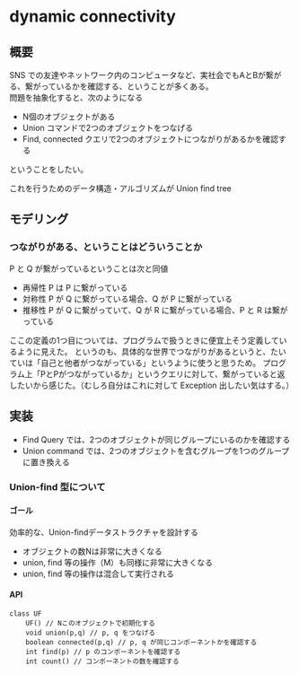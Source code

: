 # dynamic connectivity

## 概要

SNS での友達やネットワーク内のコンピュータなど、実社会でもAとBが繋がる、繋がっているかを確認する、ということが多くある。  
問題を抽象化すると、次のようになる

- N個のオブジェクトがある
- Union コマンドで2つのオブジェクトをつなげる
- Find, connected クエリで2つのオブジェクトにつながりがあるかを確認する

ということをしたい。

これを行うためのデータ構造・アルゴリズムが Union find tree

## モデリング

### つながりがある、ということはどういうことか

P と Q が繋がっているということは次と同値

- 再帰性
  P は P に繋がっている
- 対称性
  P が Q に繋がっている場合、Q が P に繋がっている
- 推移性
  P が Q に繋がっていて、Q が R に繋がっている場合、P と R は繋がっている

ここの定義の1つ目については、プログラムで扱うときに便宜上そう定義しているように見えた。
というのも、具体的な世界でつながりがあるというと、たいていは「自己と他者がつながっている」というように使うと思うため。
プログラム上「PとPがつながっているか」というクエリに対して、繋がっていると返したいから感じた。（むしろ自分はこれに対して Exception 出したい気はする。）

## 実装

- Find Query では、2つのオブジェクトが同じグループにいるのかを確認する
- Union command では、2つのオブジェクトを含むグループを1つのグループに置き換える

### Union-find 型について

#### ゴール

効率的な、Union-findデータストラクチャを設計する

- オブジェクトの数Nは非常に大きくなる
- union, find 等の操作（M）も同様に非常に大きくなる
- union, find 等の操作は混合して実行される

#### API

```text
class UF
    UF() // Nこのオブジェクトで初期化する
    void union(p,q) // p, q をつなげる
    boolean connected(p,q) // p, q が同じコンポーネントかを確認する
    int find(p) // p のコンポーネントを確認する
    int count() // コンポーネントの数を確認する
```
